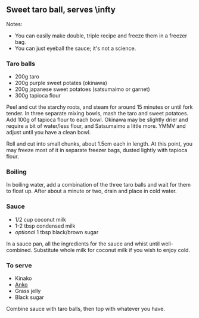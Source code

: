 ## Sweet taro ball, serves \infty

Notes:
 - You can easily make double, triple recipe and freeze them in a freezer bag.
 - You can just eyeball the sauce; it's not a science.

### Taro balls
 - 200g taro
 - 200g purple sweet potates (okinawa)
 - 200g japanese sweet potatoes (satsumaimo or garnet)
 - 300g tapioca flour

Peel and cut the starchy roots, and steam for around 15 minutes or until fork tender.
In three separate mixing bowls, mash the taro and sweet potatoes.
Add 100g of tapioca flour to each bowl. Okinawa may be slightly drier and require a bit of water/less flour, and Satsumaimo a little more. 
YMMV and adjust until you have a clean bowl.

Roll and cut into small chunks, about 1.5cm each in length. At this point, you may freeze most of it in separate freezer bags, dusted lightly with tapioca flour.

### Boiling

In boiling water, add a combination of the three taro balls and wait for them to float up. After about a minute or two, drain and place in cold water.

### Sauce
 - 1/2 cup coconut milk
 - 1-2 tbsp condensed milk
 - *optional* 1 tbsp black/brown sugar

In a sauce pan, all the ingredients for the sauce and whist until well-combined. Substitute whole milk for coconut milk if you wish to enjoy cold.

### To serve
 - Kinako
 - [Anko](https://www.justonecookbook.com/how-to-make-anko-red-bean-paste/)
 - Grass jelly
 - Black sugar

Combine sauce with taro balls, then top with whatever you have.
